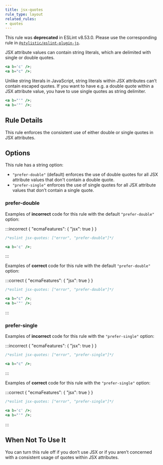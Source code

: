 ```yaml
---
title: jsx-quotes
rule_type: layout
related_rules:
- quotes
---
```


This rule was **deprecated** in ESLint v8.53.0. Please use the corresponding rule in [`@stylistic/eslint-plugin-js`](https://eslint.style/packages/js).

JSX attribute values can contain string literals, which are delimited with single or double quotes.

```jsx
<a b='c' />;
<a b="c" />;
```

Unlike string literals in JavaScript, string literals within JSX attributes can’t contain escaped quotes.
If you want to have e.g. a double quote within a JSX attribute value, you have to use single quotes as string delimiter.

```jsx
<a b="'" />;
<a b='"' />;
```

## Rule Details

This rule enforces the consistent use of either double or single quotes in JSX attributes.

## Options

This rule has a string option:

*   `"prefer-double"` (default) enforces the use of double quotes for all JSX attribute values that don't contain a double quote.
*   `"prefer-single"` enforces the use of single quotes for all JSX attribute values that don’t contain a single quote.

### prefer-double

Examples of **incorrect** code for this rule with the default `"prefer-double"` option:

:::incorrect { "ecmaFeatures": { "jsx": true } }

```jsx
/*eslint jsx-quotes: ["error", "prefer-double"]*/

<a b='c' />;
```

:::

Examples of **correct** code for this rule with the default `"prefer-double"` option:

:::correct { "ecmaFeatures": { "jsx": true } }

```jsx
/*eslint jsx-quotes: ["error", "prefer-double"]*/

<a b="c" />;
<a b='"' />;
```

:::

### prefer-single

Examples of **incorrect** code for this rule with the `"prefer-single"` option:

:::incorrect { "ecmaFeatures": { "jsx": true } }

```jsx
/*eslint jsx-quotes: ["error", "prefer-single"]*/

<a b="c" />;
```

:::

Examples of **correct** code for this rule with the `"prefer-single"` option:

:::correct { "ecmaFeatures": { "jsx": true } }

```jsx
/*eslint jsx-quotes: ["error", "prefer-single"]*/

<a b='c' />;
<a b="'" />;
```

:::

## When Not To Use It

You can turn this rule off if you don’t use JSX or if you aren’t concerned with a consistent usage of quotes within JSX attributes.
